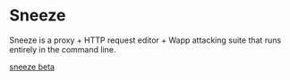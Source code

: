 # Sneeze

Sneeze is a proxy + HTTP request editor + Wapp attacking suite that runs entirely in the command line.

[sneeze beta](https://i.imgur.com/iaOQkBI.png)
